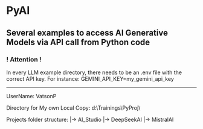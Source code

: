 # PyAI

## Several examples to access AI Generative Models via API call from Python code 

 ### ! Attention !
 In every LLM example directory, there needs to be an .env file with the correct API key. 
 For instance: 
 GEMINI_API_KEY=my_gemini_api_key
 
 ----------------------------------
 UserName: VatsonP

 Directory for My own Local Copy: d:\Trainings\PyProj\

 Projects folder structure:
  |-> AI_Studio
  |-> DeepSeekAI
  |-> MistralAI